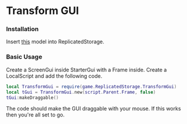 # Transform GUI
### Installation
Insert [this](https://github.com/itsajhere/transformgui/releases) model into ReplicatedStorage.
### Basic Usage
Create a ScreenGui inside StarterGui with a Frame inside. Create a LocalScript and add the following code.
```lua
local TransformGui = require(game.ReplicatedStorage.TransformGui)
local tGui = TransformGui.new(script.Parent.Frame, false)
tGui:makeDraggable()
```
The code should make the GUI draggable with your mouse.
If this works then you're all set to go.